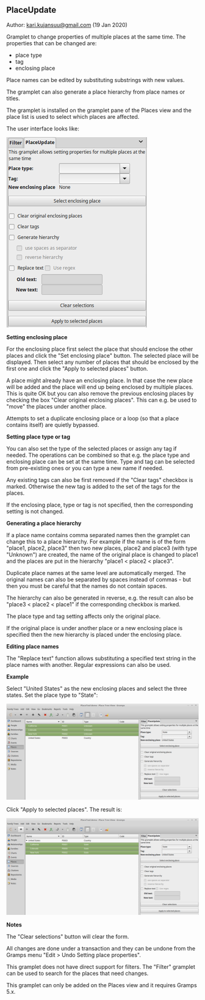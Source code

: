 PlaceUpdate
-----------
Author: kari.kujansuu@gmail.com
(19 Jan 2020)

Gramplet to change properties of multiple places at the same time.
The properties that can be changed are:

- place type
- tag
- enclosing place

Place names can be edited by substituting substrings with new values.

The gramplet can also generate a place hierarchy from place names or titles. 

The gramplet is installed on the gramplet pane of the Places view and the place list is used to select which places are affected.

The user interface looks like:

![PlaceUpdate UI](PlaceUpdate%20UI.png)

**Setting enclosing place**

For the enclosing place first select the place that should enclose the other places 
and click the "Set enclosing place" button. The selected place will be displayed.
Then select any number of places that should  be enclosed by the first one
and click the "Apply to selected places" button. 

A place might already have an enclosing place. In that case the new place will be added
and the place will end up being enclosed by multiple places. This is quite OK but
you can also remove the previous enclosing places by checking the box "Clear original enclosing places".
This can e.g. be used to "move" the places under another place.

Attempts to set a duplicate enclosing place or a loop (so that a place contains itself) 
are quietly bypassed.


**Setting place type or tag**

You can also set the type of the selected places or assign any tag if needed.
The operations can be combined so that e.g. the place type and enclosing place can be set 
at the same time. Type and tag can be selected from pre-existing ones or you can type
a new name if needed.

Any existing tags can also be first removed if the "Clear tags" checkbox is marked. Otherwise
the new tag is added to the set of the tags for the places. 

If the enclosing place, type or tag is not specified, then the corresponding
setting is not changed.

**Generating a place hierarchy**

If a place name contains comma separated names then the gramplet can change this
to a place hierarchy. For example if the name is of the form "place1, place2, place3"
then two new places, place2 and place3 (with type "Unknown") are created, the name of the original place is changed to place1 and the places are put in the hierarchy "place1 < place2 < place3".

Duplicate place names at the same level are automatically merged. The original names
can also be separated by spaces instead of commas - but then you must be careful that
the names do not contain spaces.

The hierarchy can also be generated in reverse, e.g. the result can also be 
"place3 < place2 < place1" if the corresponding checkbox is marked.

The place type and tag setting affects only the original place.

If the original place is under another place or a new enclosing place is specified then the new hierarchy is placed under the enclosing place.

**Editing place names**

The "Replace text" function allows substituting a specified text string in the place names with another. Regular expressions can also be used.

**Example**

Select "United States" as the new enclosing places and
select the three states. Set the place type to "State":

![Setting enclosing place](PlaceUpdate-example.png)

Click "Apply to selected places". The result is:

![Setting enclosing place](PlaceUpdate-example2.png)

**Notes**

The "Clear selections" button will clear the form.

All changes are done under a transaction and they can be undone from the Gramps menu 
"Edit > Undo Setting place properties". 

This gramplet does not have direct support for filters. The "Filter" gramplet can be used to search for the places that need changes. 

This gramplet can only be added on the Places view and it requires Gramps 5.x.
